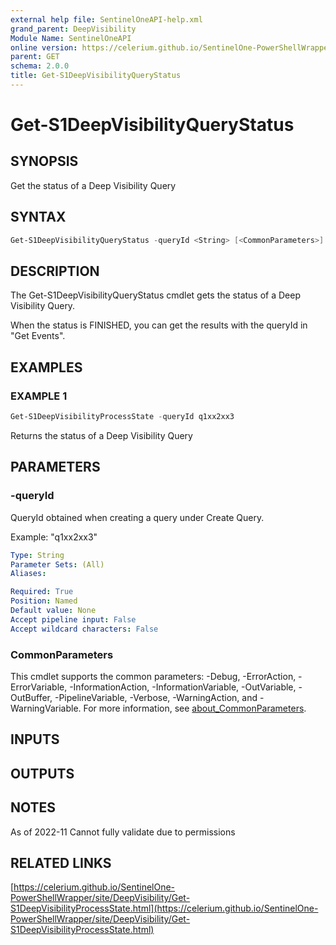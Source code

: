 ```yaml
---
external help file: SentinelOneAPI-help.xml
grand_parent: DeepVisibility
Module Name: SentinelOneAPI
online version: https://celerium.github.io/SentinelOne-PowerShellWrapper/site/DeepVisibility/Get-S1DeepVisibilityQueryStatus.html
parent: GET
schema: 2.0.0
title: Get-S1DeepVisibilityQueryStatus
---
```


# Get-S1DeepVisibilityQueryStatus

## SYNOPSIS
Get the status of a Deep Visibility Query

## SYNTAX

```powershell
Get-S1DeepVisibilityQueryStatus -queryId <String> [<CommonParameters>]
```

## DESCRIPTION
The Get-S1DeepVisibilityQueryStatus cmdlet gets the status of a Deep Visibility Query.

When the status is FINISHED, you can get the results with the queryId in "Get Events".

## EXAMPLES

### EXAMPLE 1
```powershell
Get-S1DeepVisibilityProcessState -queryId q1xx2xx3
```

Returns the status of a Deep Visibility Query

## PARAMETERS

### -queryId
QueryId obtained when creating a query under Create Query.

Example: "q1xx2xx3"

```yaml
Type: String
Parameter Sets: (All)
Aliases:

Required: True
Position: Named
Default value: None
Accept pipeline input: False
Accept wildcard characters: False
```

### CommonParameters
This cmdlet supports the common parameters: -Debug, -ErrorAction, -ErrorVariable, -InformationAction, -InformationVariable, -OutVariable, -OutBuffer, -PipelineVariable, -Verbose, -WarningAction, and -WarningVariable. For more information, see [about_CommonParameters](http://go.microsoft.com/fwlink/?LinkID=113216).

## INPUTS

## OUTPUTS

## NOTES
As of 2022-11
    Cannot fully validate due to permissions

## RELATED LINKS

[https://celerium.github.io/SentinelOne-PowerShellWrapper/site/DeepVisibility/Get-S1DeepVisibilityProcessState.html](https://celerium.github.io/SentinelOne-PowerShellWrapper/site/DeepVisibility/Get-S1DeepVisibilityProcessState.html)

